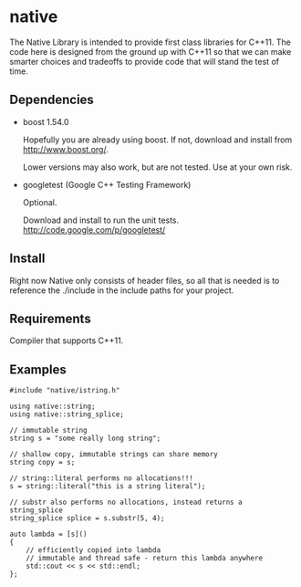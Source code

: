 native
======

The Native Library is intended to provide first class libraries for C++11. The
code here is designed from the ground up with C++11 so that we can make smarter
choices and tradeoffs to provide code that will stand the test of time.

Dependencies
------------

- boost 1.54.0

    Hopefully you are already using boost. If not, download and install from http://www.boost.org/.
    
    Lower versions may also work, but are not tested. Use at your own risk.

- googletest (Google C++ Testing Framework)

    Optional.
    
    Download and install to run the unit tests.
    http://code.google.com/p/googletest/

Install
-------

Right now Native only consists of header files, so all that is needed is to
reference the ./include in the include paths for your project.

Requirements
------------

Compiler that supports C++11.

Examples
--------

```
#include "native/istring.h"

using native::string;
using native::string_splice;

// immutable string
string s = "some really long string";

// shallow copy, immutable strings can share memory
string copy = s;

// string::literal performs no allocations!!!
s = string::literal("this is a string literal");

// substr also performs no allocations, instead returns a string_splice
string_splice splice = s.substr(5, 4);

auto lambda = [s]()
{
    // efficiently copied into lambda
    // immutable and thread safe - return this lambda anywhere
    std::cout << s << std::endl;
};
```
